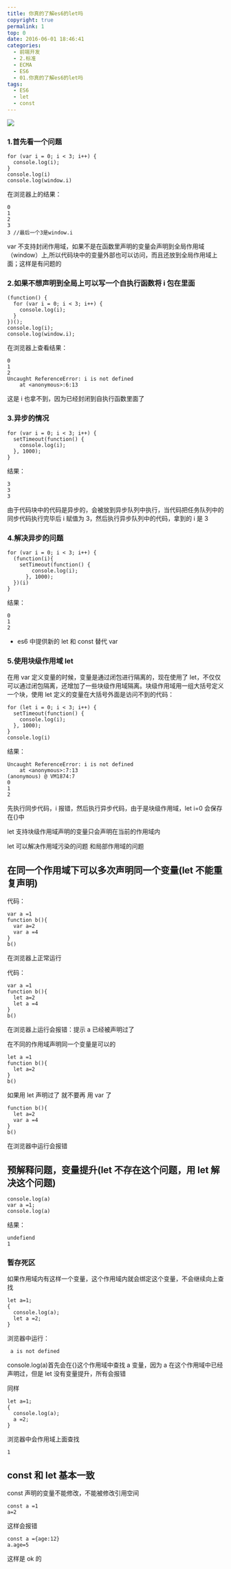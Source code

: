 ```yaml
---
title: 你真的了解es6的let吗
copyright: true
permalink: 1
top: 0
date: 2016-06-01 18:46:41
categories:
  - 前端开发
  - 2.标准
  - ECMA
  - ES6
  - 01.你真的了解es6的let吗
tags:
  - ES6
  - let
  - const
---
```


![](http://pplgarg0j.bkt.clouddn.com/es6-1-let%E5%92%8Cconst1.jpg)

### 1.首先看一个问题

```
for (var i = 0; i < 3; i++) {
  console.log(i);
}
console.log(i)
console.log(window.i)
```

在浏览器上的结果：

```
0
1
2
3
3 //最后一个3是window.i
```

var 不支持封闭作用域，如果不是在函数里声明的变量会声明到全局作用域（window）上,所以代码块中的变量外部也可以访问，而且还放到全局作用域上面；这样是有问题的

### 2.如果不想声明到全局上可以写一个自执行函数将 i 包在里面

```
(function() {
  for (var i = 0; i < 3; i++) {
    console.log(i);
  }
})();
console.log(i);
console.log(window.i);
```

在浏览器上查看结果：

```
0
1
2
Uncaught ReferenceError: i is not defined
    at <anonymous>:6:13
```

这是 i 也拿不到，因为已经封闭到自执行函数里面了

### 3.异步的情况

```
for (var i = 0; i < 3; i++) {
  setTimeout(function() {
    console.log(i);
  }, 1000);
}
```

结果：

```
3
3
3
```

由于代码块中的代码是异步的，会被放到异步队列中执行，当代码把任务队列中的同步代码执行完毕后 i 赋值为 3，然后执行异步队列中的代码，拿到的 i 是 3

### 4.解决异步的问题

```
for (var i = 0; i < 3; i++) {
  (function(i){
    setTimeout(function() {
        console.log(i);
      }, 1000);
  })(i)
}
```

结果：

```
0
1
2
```

- es6 中提供新的 let 和 const 替代 var

### 5.使用块级作用域 let

在用 var 定义变量的时候，变量是通过闭包进行隔离的，现在使用了 let，不仅仅可以通过闭包隔离，还增加了一些块级作用域隔离。块级作用域用一组大括号定义一个块，使用 let 定义的变量在大括号外面是访问不到的代码：

```
for (let i = 0; i < 3; i++) {
  setTimeout(function() {
    console.log(i);
  }, 1000);
}
console.log(i)
```

结果：

```
Uncaught ReferenceError: i is not defined
    at <anonymous>:7:13
(anonymous) @ VM1874:7
0
1
2
```

先执行同步代码，i 报错，然后执行异步代码，由于是块级作用域，let i=0 会保存在{}中

let 支持块级作用域声明的变量只会声明在当前的作用域内

let 可以解决作用域污染的问题 和局部作用域的问题

## 在同一个作用域下可以多次声明同一个变量(let 不能重复声明)

代码：

```
var a =1
function b(){
  var a=2
  var a =4
}
b()
```

在浏览器上正常运行

代码：

```
var a =1
function b(){
  let a=2
  let a =4
}
b()
```

在浏览器上运行会报错：提示 a 已经被声明过了

在不同的作用域声明同一个变量是可以的

```
let a =1
function b(){
  let a=2
}
b()
```

如果用 let 声明过了 就不要再 用 var 了

```
function b(){
  let a=2
  var a =4
}
b()
```

在浏览器中运行会报错

## 预解释问题，变量提升(let 不存在这个问题，用 let 解决这个问题)

```
console.log(a)
var a =1;
console.log(a)
```

结果：

```
undefiend
1
```

### 暂存死区

如果作用域内有这样一个变量，这个作用域内就会绑定这个变量，不会继续向上查找

```
let a=1;
{
  console.log(a);
  let a =2;
}
```

浏览器中运行：

```
 a is not defined
```

console.log(a)首先会在{}这个作用域中查找 a 变量，因为 a 在这个作用域中已经声明过，但是 let 没有变量提升，所有会报错

同样

```
let a=1;
{
  console.log(a);
  a =2;
}
```

浏览器中会作用域上面查找

```
1
```

## const 和 let 基本一致

const 声明的变量不能修改，不能被修改引用空间

```
const a =1
a=2
```

这样会报错

```
const a ={age:12}
a.age=5
```

这样是 ok 的
